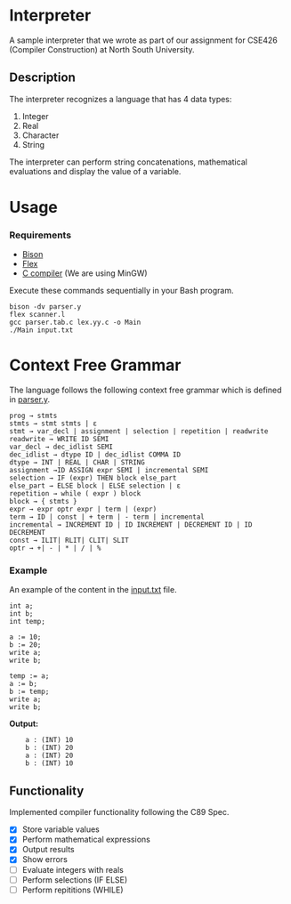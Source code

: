 # Interpreter

A sample interpreter that we wrote as part of our assignment for CSE426 (Compiler Construction) at North South University.
## Description
The interpreter recognizes a language that has 4 data types:
1. Integer
2. Real
3. Character
4. String

The interpreter can perform string concatenations, mathematical evaluations and display the value of a variable.

# Usage

### Requirements
* [Bison](https://www.gnu.org/software/bison/)
* [Flex](https://sourceforge.net/projects/flex/)
* [C compiler](http://mingw.org/) (We are using MinGW)

Execute these commands sequentially in your Bash program.

```
bison -dv parser.y
flex scanner.l
gcc parser.tab.c lex.yy.c -o Main
./Main input.txt
```

# Context Free Grammar

The language follows the following context free grammar which is defined in [parser.y](parser.y).
```
prog → stmts
stmts → stmt stmts | ɛ
stmt → var_decl | assignment | selection | repetition | readwrite
readwrite → WRITE ID SEMI
var_decl → dec_idlist SEMI
dec_idlist → dtype ID | dec_idlist COMMA ID
dtype → INT | REAL | CHAR | STRING
assignment →ID ASSIGN expr SEMI | incremental SEMI
selection → IF (expr) THEN block else_part
else_part → ELSE block | ELSE selection | ɛ
repetition → while ( expr ) block
block → { stmts }
expr → expr optr expr | term | (expr)
term → ID | const | + term | - term | incremental
incremental → INCREMENT ID | ID INCREMENT | DECREMENT ID | ID DECREMENT
const → ILIT| RLIT| CLIT| SLIT
optr → +| - | * | / | %
```

### Example
An example of the content in the [input.txt](input.txt) file.
```
int a;
int b;
int temp;

a := 10;
b := 20;
write a;
write b;

temp := a;
a := b;
b := temp;
write a;
write b;
```

**Output:**
```
    a : (INT) 10
    b : (INT) 20
    a : (INT) 20
    b : (INT) 10
```


## Functionality

Implemented compiler functionality following the C89 Spec.

- [x] Store variable values
- [x] Perform mathematical expressions
- [x] Output results
- [x] Show errors
- [ ] Evaluate integers with reals
- [ ] Perform selections (IF ELSE)
- [ ] Perform repititions (WHILE)
